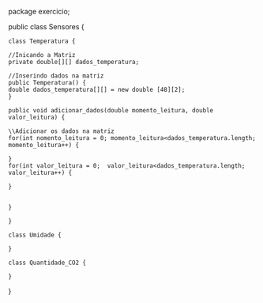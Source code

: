 package exercicio;

public class Sensores {

    class Temperatura {

    //Inicando a Matriz
    private double[][] dados_temperatura;
    
    //Inserindo dados na matriz
    public Temperatura() {
    double dados_temperatura[][] = new double [48][2];
    }
    
    public void adicionar_dados(double momento_leitura, double valor_leitura) {

    \\Adicionar os dados na matriz
    for(int nomento_leitura = 0; momento_leitura<dados_temperatura.length; momento_leitura++) {

    }
    for(int valor_leitura = 0;  valor_leitura<dados_temperatura.length; valor_leitura++) {

    }


    }
        
    }

    class Umidade {

    }

    class Quantidade_CO2 {

    }


 }

